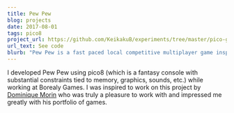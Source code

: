 ```yaml
---
title: Pew Pew
blog: projects
date: 2017-08-01
tags: pico8
project_url: https://github.com/KeikakuB/experiments/tree/master/pico-games
url_text: See code
blurb: "Pew Pew is a fast paced local competitive multiplayer game inspired by Asteroids."
---
```

I developed Pew Pew using pico8 (which is a fantasy console with substantial constraints tied to memory, graphics, sounds, etc.) while working at Borealy Games. I was inspired to work on this project by [Dominique Morin](https://www.linkedin.com/in/dominique-morin-71331621) who was truly a pleasure to work with and impressed me greatly with his portfolio of games.
